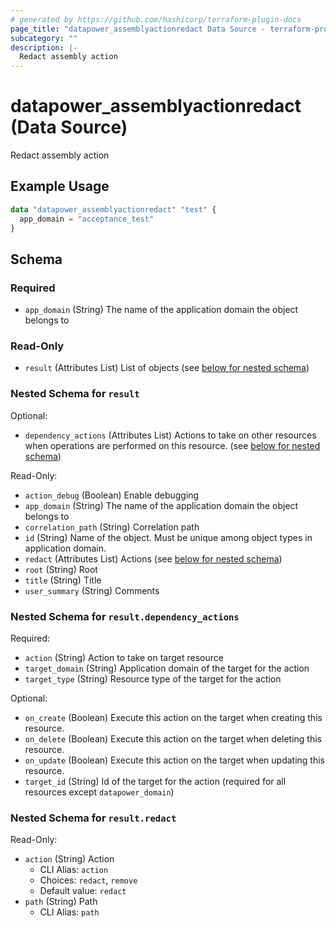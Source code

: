 ```yaml
---
# generated by https://github.com/hashicorp/terraform-plugin-docs
page_title: "datapower_assemblyactionredact Data Source - terraform-provider-datapower"
subcategory: ""
description: |-
  Redact assembly action
---
```


# datapower_assemblyactionredact (Data Source)

Redact assembly action

## Example Usage

```terraform
data "datapower_assemblyactionredact" "test" {
  app_domain = "acceptance_test"
}
```

<!-- schema generated by tfplugindocs -->
## Schema

### Required

- `app_domain` (String) The name of the application domain the object belongs to

### Read-Only

- `result` (Attributes List) List of objects (see [below for nested schema](#nestedatt--result))

<a id="nestedatt--result"></a>
### Nested Schema for `result`

Optional:

- `dependency_actions` (Attributes List) Actions to take on other resources when operations are performed on this resource. (see [below for nested schema](#nestedatt--result--dependency_actions))

Read-Only:

- `action_debug` (Boolean) Enable debugging
- `app_domain` (String) The name of the application domain the object belongs to
- `correlation_path` (String) Correlation path
- `id` (String) Name of the object. Must be unique among object types in application domain.
- `redact` (Attributes List) Actions (see [below for nested schema](#nestedatt--result--redact))
- `root` (String) Root
- `title` (String) Title
- `user_summary` (String) Comments

<a id="nestedatt--result--dependency_actions"></a>
### Nested Schema for `result.dependency_actions`

Required:

- `action` (String) Action to take on target resource
- `target_domain` (String) Application domain of the target for the action
- `target_type` (String) Resource type of the target for the action

Optional:

- `on_create` (Boolean) Execute this action on the target when creating this resource.
- `on_delete` (Boolean) Execute this action on the target when deleting this resource.
- `on_update` (Boolean) Execute this action on the target when updating this resource.
- `target_id` (String) Id of the target for the action (required for all resources except `datapower_domain`)


<a id="nestedatt--result--redact"></a>
### Nested Schema for `result.redact`

Read-Only:

- `action` (String) Action
  - CLI Alias: `action`
  - Choices: `redact`, `remove`
  - Default value: `redact`
- `path` (String) Path
  - CLI Alias: `path`
